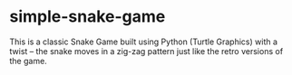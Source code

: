 # simple-snake-game
This is a classic Snake Game built using Python (Turtle Graphics) with a twist – the snake moves in a zig-zag pattern just like the retro versions of the game.
